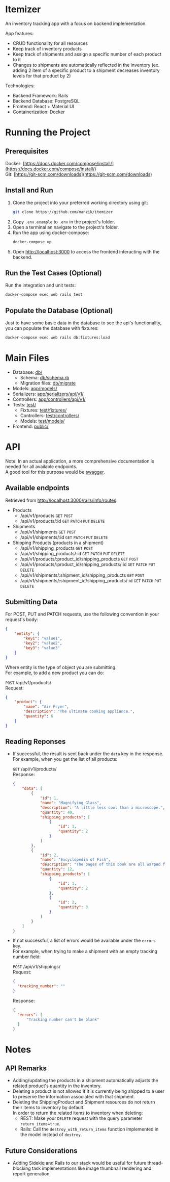 # Itemizer
An inventory tracking app with a focus on backend implementation.  

App features:
   - CRUD functionality for all resources
   - Keep track of inventory products
   - Keep track of shipments and assign a specific number of each product to it
   - Changes to shipments are automatically reflected in the inventory (ex. adding 2 item of a specific product to a shipment decreases inventory levels for that product by 2)  

Technologies:
   - Backend Framework: Rails
   - Backend Database: PostgreSQL
   - Frontend: React + Material UI
   - Containerization: Docker

# Running the Project
## Prerequisites
Docker: [https://docs.docker.com/compose/install/](https://docs.docker.com/compose/install/)  
Git: [https://git-scm.com/downloads](https://git-scm.com/downloads)
## Install and Run
1. Clone the project into your preferred working directory using git:
   ```bash
   git clone https://github.com/manzik/itemizer
   ```
2. Copy `.env.example` to `.env` in the project's folder.
3. Open a terminal an navigate to the project's folder.
4. Run the app using docker-compose:
   ```bash
   docker-compose up
   ```
5. Open [http://localhost:3000](http://localhost:3000) to access the frontend interacting with the backend.
## Run the Test Cases (Optional)
   Run the integration and unit tests:
   ```bash
   docker-compose exec web rails test
   ```
## Populate the Database (Optional)
   Just to have some basic data in the database to see the api's functionality, you can populate the database with fixtures:
   ```bash
   docker-compose exec web rails db:fixtures:load
   ```
# Main Files

- Database: [db/](db/)
  - Schema: [db/schema.rb](db/schema.rb)
  - Migration files: [db/migrate](db/migrate)
- Models: [app/models/](app/models/)
- Serializers: [app/serializers/api/v1/](app/serializers/api/v1/)
- Controllers: [app/controllers/api/v1/](app/controllers/api/v1/)
- Tests: [test/](test/)
  - Fixtures: [test/fixtures/](test/fixtures/)
  - Controllers: [test/controllers/](test/controllers/)
  - Models: [test/models/](test/models/)
- Frontend: [public/](public/)

# API

Note: In an actual application, a more comprehensive documentation is needed for all available endpoints.  
A good tool for this purpose would be [swagger](https://swagger.io/).

## Available endpoints

Retrieved from [http://localhost:3000/rails/info/routes](http://localhost:3000/rails/info/routes):

- Products
  - /api/v1/products `GET` `POST`
  - /api/v1/products/:id `GET` `PATCH` `PUT` `DELETE`
- Shipments
  - /api/v1/shipments `GET` `POST`
  - /api/v1/shipments/:id `GET` `PATCH` `PUT` `DELETE`
- Shipping Products (products in a shipment)
  - /api/v1/shipping_products `GET` `POST`
  - /api/v1/shipping_products/:id `GET` `PATCH` `PUT` `DELETE`
  - /api/v1/products/:product_id/shipping_products `GET` `POST`
  - /api/v1/products/:product_id/shipping_products/:id `GET` `PATCH` `PUT` `DELETE`
  - /api/v1/shipments/:shipment_id/shipping_products `GET` `POST`
  - /api/v1/shipments/:shipment_id/shipping_products/:id `GET` `PATCH` `PUT` `DELETE`

## Submitting Data
For POST, PUT and PATCH requests, use the following convention in your request's body:
```json
{
    "entity": {
        "key1": "value1",
        "key2": "value2",
        "key3": "value3"
    }
}
```
Where entity is the type of object you are submitting.  
For example, to add a new product you can do:  

`POST` /api/v1/products/  
Request:
```json
{
    "product": {
        "name": "Air Fryer",
        "description": "The ultimate cooking appliance.",
        "quantity": 6
    }
}
```

## Reading Reponses
- If successful, the result is sent back under the `data` key in the response.  
  For example, when you get the list of all products:  
  
  `GET` /api/v1/products/  
  Response:
  ```json
  {
      "data": [
          {
              "id": 1,
              "name": "Magnifying Glass",
              "description": "A little less cool than a microscope.",
              "quantity": 40,
              "shipping_products": [
                  {
                      "id": 1,
                      "quantity": 2
                  }
              ]
          },
          {
              "id": 2,
              "name": "Encyclopedia of Fish",
              "description": "The pages of this book are all warped from water damage.",
              "quantity": 12,
              "shipping_products": [
                  {
                      "id": 1,
                      "quantity": 2
                  },
                  {
                      "id": 2,
                      "quantity": 3
                  }
              ]
          }
      ]
  }
  ```
- If not successful, a list of errors would be available under the `errors` key.  
  For example, when trying to make a shipment with an empty tracking number field:  
  
  `POST` /api/v1/shippings/  
  Request:
  ```json
  {
    "tracking_number": ""
  }
  ```
  Response:
  ```json
  {
    "errors": [
        "Tracking number can't be blank"
    ]
  }
  ```
  
# Notes
## API Remarks
   - Adding/updating the products in a shipment automatically adjusts the related product's quantity in the inventory.
   - Deleting a product is not allowed if it is currently being shipped to a user to preserve the information associated with that shipment.
   - Deleting the ShippingProduct and Shipment resources do not return their items to inventory by default.  
     In order to return the related items to inventory when deleting:
      - REST: Make your `DELETE` request with the query parameter `return_items=true`.
      - Rails: Call the `destroy_with_return_items` function implemented in the model instead of `destroy`.
## Future Considerations
   - Adding Sidekiq and Rails to our stack would be useful for future thread-blocking task implementations like image thumbnail rendering and report generation.
